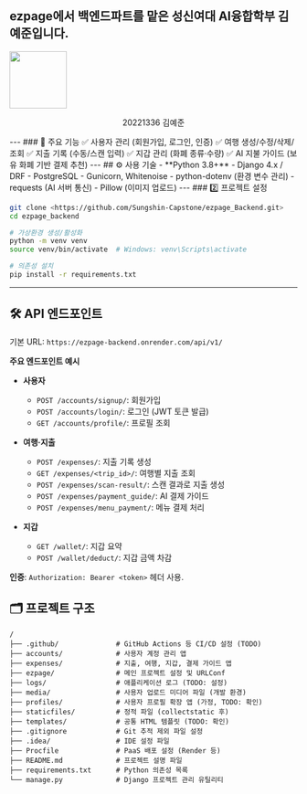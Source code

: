 **ezpage에서 백엔드파트를 맡은 성신여대 AI융합학부 김예준**입니다.  
---
<img src="YEJUNKIM.png" width="100"/>
<p align="center">20221336 김예준</p>
---
### 🌟 주요 기능
✅ 사용자 관리 (회원가입, 로그인, 인증)  
✅ 여행 생성/수정/삭제/조회  
✅ 지출 기록 (수동/스캔 입력)  
✅ 지갑 관리 (화폐 종류·수량)  
✅ AI 지불 가이드 (보유 화폐 기반 결제 추천)
---
## ⚙️ 사용 기술
- **Python 3.8+**
- Django 4.x / DRF
- PostgreSQL
- Gunicorn, Whitenoise
- python-dotenv (환경 변수 관리)
- requests (AI 서버 통신)
- Pillow (이미지 업로드)
---
### 2️⃣ 프로젝트 설정

```bash
git clone <https://github.com/Sungshin-Capstone/ezpage_Backend.git>
cd ezpage_backend

# 가상환경 생성/활성화
python -m venv venv
source venv/bin/activate  # Windows: venv\Scripts\activate

# 의존성 설치
pip install -r requirements.txt
```
---
## 🛠️ API 엔드포인트

기본 URL: `https://ezpage-backend.onrender.com/api/v1/`

**주요 엔드포인트 예시**  
- **사용자**  
  - `POST /accounts/signup/`: 회원가입  
  - `POST /accounts/login/`: 로그인 (JWT 토큰 발급)  
  - `GET /accounts/profile/`: 프로필 조회  

- **여행·지출**  
  - `POST /expenses/`: 지출 기록 생성  
  - `GET /expenses/<trip_id>/`: 여행별 지출 조회  
  - `POST /expenses/scan-result/`: 스캔 결과로 지출 생성  
  - `POST /expenses/payment_guide/`: AI 결제 가이드  
  - `POST /expenses/menu_payment/`: 메뉴 결제 처리  

- **지갑**  
  - `GET /wallet/`: 지갑 요약  
  - `POST /wallet/deduct/`: 지갑 금액 차감  

**인증**: `Authorization: Bearer <token>` 헤더 사용.

## 🗂️ 프로젝트 구조
```
/
├── .github/              # GitHub Actions 등 CI/CD 설정 (TODO)
├── accounts/             # 사용자 계정 관리 앱
├── expenses/             # 지출, 여행, 지갑, 결제 가이드 앱
├── ezpage/               # 메인 프로젝트 설정 및 URLConf
├── logs/                 # 애플리케이션 로그 (TODO: 설정)
├── media/                # 사용자 업로드 미디어 파일 (개발 환경)
├── profiles/             # 사용자 프로필 확장 앱 (가정, TODO: 확인)
├── staticfiles/          # 정적 파일 (collectstatic 후)
├── templates/            # 공통 HTML 템플릿 (TODO: 확인)
├── .gitignore            # Git 추적 제외 파일 설정
├── .idea/                # IDE 설정 파일
├── Procfile              # PaaS 배포 설정 (Render 등)
├── README.md             # 프로젝트 설명 파일
├── requirements.txt      # Python 의존성 목록
└── manage.py             # Django 프로젝트 관리 유틸리티
```